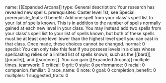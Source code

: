 name: [[Expanded Arcana]]
type: General
description: Your research has revealed new spells.
prerequisites: Caster level 1st, see Special.
prerequisite_feats: 0
benefit: Add one spell from your class's spell list to your list of spells known. This is in addition to the number of spells normally gained at each new level in your class. You may instead add two spells from your class's spell list to your list of spells known, but both of these spells must be at least one level lower than the highest level spell you can cast in that class. Once made, these choices cannot be changed.
normal: 0
special: You can only take this feat if you possess levels in a class whose spellcasting relies on a limited list of spells known, such as the [[bard]], [[oracle]], and [[sorcerer]]. You can gain [[Expanded Arcana]] multiple times.
teamwork: 0
critical: 0
grit: 0
style: 0
performance: 0
racial: 0
companion_familiar: 0
race_name: 0
note: 0
goal: 0
completion_benefit: 0
multiples: 1
suggested_traits: 0
